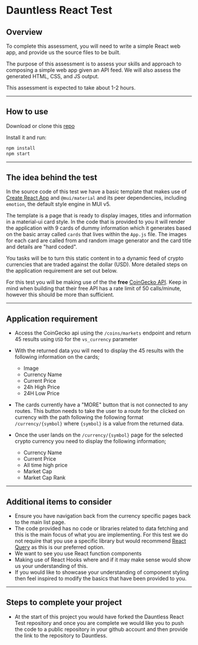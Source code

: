# Dauntless React Test

## Overview

To complete this assessment, you will need to write a simple React web app, and provide us the source files to be built.

The purpose of this assessment is to assess your skills and approach to composing a simple web app given an API feed. We will also assess the generated HTML, CSS, and JS output.

This assessment is expected to take about 1-2 hours.

---

## How to use

Download or clone this [repo](https://github.com/wearedauntless)

Install it and run:

```sh
npm install
npm start
```

---

## The idea behind the test

In the source code of this test we have a basic template that makes use of [Create React App](https://github.com/facebookincubator/create-react-app) and `@mui/material` and its peer dependencies, including `emotion`, the default style engine in MUI v5.

The template is a page that is ready to display images, titles and information in a material-ui card style. In the code that is provided to you it will render the application with 9 cards of dummy information which it generates based on the basic array called `cards` that lives within the `App.js` file. The images for each card are called from and random image generator and the card title and details are "hard coded".

You tasks will be to turn this static content in to a dynamic feed of crypto currencies that are traded against the dollar (USD). More detailed steps on the application requirement are set out below.

For this test you will be making use of the the **free** [CoinGecko API](https://www.coingecko.com/en/api/documentation). Keep in mind when building that their free API has a rate limit of 50 calls/minute, however this should be more than sufficient.

---

## Application requirement

- Access the CoinGecko api using the `/coins/markets` endpoint and return 45 results using `USD` for the `vs_currency` parameter

- With the returned data you will need to display the 45 results with the following information on the cards;

  - Image
  - Currency Name
  - Current Price
  - 24h High Price
  - 24H Low Price

- The cards currently have a "MORE" button that is not connected to any routes. This button needs to take the user to a route for the clicked on currency with the path following the following format `/currency/{symbol}` where `{symbol}` is a value from the returned data.

- Once the user lands on the `/currency/{symbol}` page for the selected crypto currency you need to display the following information;
  - Currency Name
  - Current Price
  - All time high price
  - Market Cap
  - Market Cap Rank

---

## Additional items to consider

- Ensure you have navigation back from the currency specific pages back to the main list page.
- The code provided has no code or libraries related to data fetching and this is the main focus of what you are implementing. For this test we do not require that you use a specific library but would recommend [React Query](https://react-query.tanstack.com/) as this is our preferred option.
- We want to see you use React function components
- Making use of React Hooks where and if it may make sense would show us your understanding of this.
- If you would like to showcase your understanding of component styling then feel inspired to modify the basics that have been provided to you.

---

## Steps to complete your project

- At the start of this project you would have forked the Dauntless React Test repository and once you are complete we would like you to push the code to a public repository in your github account and then provide the link to the repository to Dauntless.
